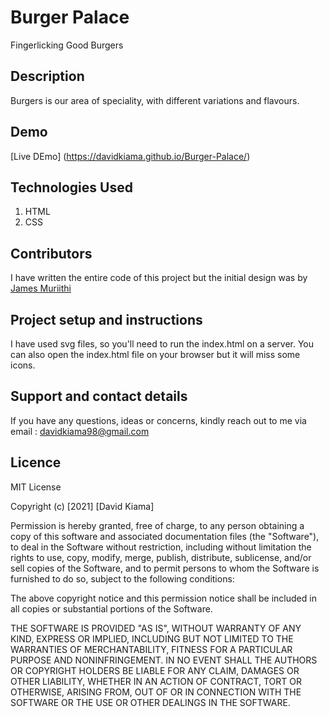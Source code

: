 # Burger Palace
Fingerlicking Good Burgers

## Description
Burgers is our area of speciality, with different variations and flavours.

## Demo
[Live DEmo] (https://davidkiama.github.io/Burger-Palace/)

## Technologies Used
1. HTML
1. CSS

## Contributors
I have written the entire code of this project but the initial design was by [James Muriithi](https://github.com/james-muriithi)
 
 
## Project setup and instructions
I have used svg files, so you'll need to run the index.html on a server. You can also open the index.html file on your browser but it will miss some icons.
 

## Support and contact details
If you have any questions, ideas or concerns, kindly reach out to me via email : davidkiama98@gmail.com



## Licence

MIT License

Copyright (c) [2021] [David Kiama]

Permission is hereby granted, free of charge, to any person obtaining a copy
of this software and associated documentation files (the "Software"), to deal
in the Software without restriction, including without limitation the rights
to use, copy, modify, merge, publish, distribute, sublicense, and/or sell
copies of the Software, and to permit persons to whom the Software is
furnished to do so, subject to the following conditions:

The above copyright notice and this permission notice shall be included in all
copies or substantial portions of the Software.

THE SOFTWARE IS PROVIDED "AS IS", WITHOUT WARRANTY OF ANY KIND, EXPRESS OR
IMPLIED, INCLUDING BUT NOT LIMITED TO THE WARRANTIES OF MERCHANTABILITY,
FITNESS FOR A PARTICULAR PURPOSE AND NONINFRINGEMENT. IN NO EVENT SHALL THE
AUTHORS OR COPYRIGHT HOLDERS BE LIABLE FOR ANY CLAIM, DAMAGES OR OTHER
LIABILITY, WHETHER IN AN ACTION OF CONTRACT, TORT OR OTHERWISE, ARISING FROM,
OUT OF OR IN CONNECTION WITH THE SOFTWARE OR THE USE OR OTHER DEALINGS IN THE
SOFTWARE.
